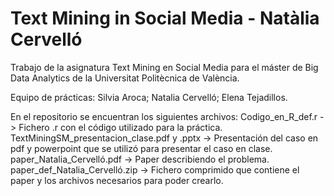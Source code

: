 # Text Mining in Social Media - Natàlia Cervelló

Trabajo de la asignatura Text Mining en Social Media para el máster de Big Data Analytics de la Universitat Politècnica de València.

Equipo de prácticas: Silvia Aroca; Natalia Cervelló; Elena Tejadillos.

En el repositorio se encuentran los siguientes archivos:
  Codigo_en_R_def.r -> Fichero .r con el código utilizado para la práctica.
  TextMiningSM_presentacion_clase.pdf y .pptx -> Presentación del caso en pdf y powerpoint que se utilizó para presentar el caso en clase.
  paper_Natalia_Cervelló.pdf -> Paper describiendo el problema.
  paper_def_Natalia_Cervelló.zip -> Fichero comprimido que contiene el paper y los archivos necesarios para poder crearlo.

